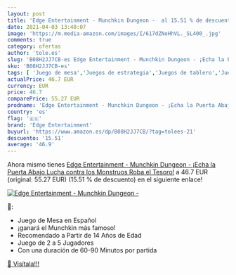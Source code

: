```yaml
---
layout: post
title: 'Edge Entertainment - Munchkin Dungeon -  al 15.51 % de descuento'
date: 2021-04-03 13:40:07
image: 'https://m.media-amazon.com/images/I/617dZNoHhVL._SL400_.jpg'
comments: true
category: ofertas
author: 'tole.es'
slug: 'B08H2JJ7CB-es Edge Entertainment - Munchkin Dungeon - ¡Echa la Puerta...'
sku: 'B08H2JJ7CB-es'
tags: [ 'Juego de mesa','Juegos de estrategia','Juegos de tablero','Juegos y accesorios para juegos','Juguetes','Juguetes y juegos','edge entertainment','munchkin', ]
actualPrice: 46.7 EUR
currency: EUR
price: 46.7
comparePrice: 55.27 EUR
prodname: 'Edge Entertainment - Munchkin Dungeon - ¡Echa la Puerta Abajo  Lucha contra los Monstruos  Roba el Tesoro!'
country: 'es'
flag: '🇪🇸'
brand: 'Edge Entertainment'
buyurl: 'https://www.amazon.es/dp/B08H2JJ7CB/?tag=tolees-21'
descuento: '15.51'
average: '46.9'
---
```


Ahora mismo tienes [Edge Entertainment - Munchkin Dungeon - ¡Echa la Puerta Abajo  Lucha contra los Monstruos  Roba el Tesoro!](https://www.amazon.es/dp/B08H2JJ7CB/?tag=tolees-21) a 46.7 EUR (original: 55.27 EUR) (15.51 %  de descuento) en el siguiente enlace!

[![Edge Entertainment - Munchkin Dungeon - ](https://m.media-amazon.com/images/I/617dZNoHhVL._SL400_.jpg)](https://www.amazon.es/dp/B08H2JJ7CB/?tag=tolees-21)

🔎:

- Juego de Mesa en Español
- ¡ganará el Munchkin más famoso!
- Recomendado a Partir de 14 Años de Edad
- Juego de 2 a 5 Jugadores
- Con una duración de 60-90 Minutos por partida

[🛒 Visítala!!!](https://www.amazon.es/dp/B08H2JJ7CB/?tag=tolees-21)
